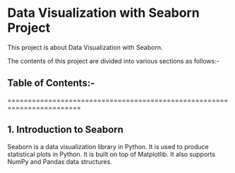 # Data Visualization with Seaborn Project


This project is about Data Visualization with Seaborn. 


The contents of this project are divided into various sections as follows:-


## Table of Contents:-









========================================================================

## 1. Introduction to Seaborn

Seaborn is a data visualization library in Python. It is used to produce statistical plots in Python. It is built on top of Matplotlib. It also supports NumPy and Pandas data structures.

